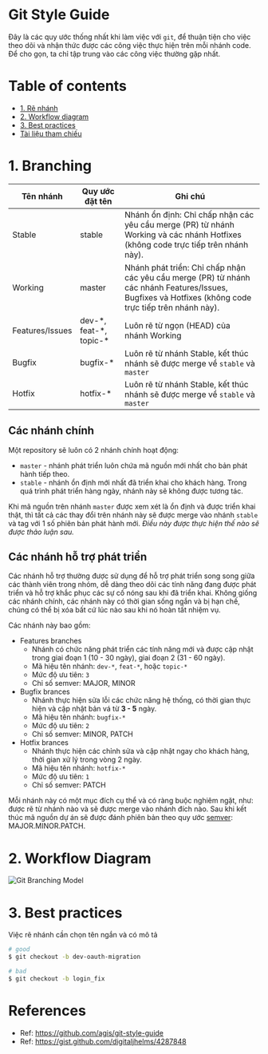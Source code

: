 # Git Style Guide

Đây là các quy ước thống nhất khi làm việc với `git`, để thuận tiện cho việc theo dõi và nhận thức được các công việc thực hiện trên mỗi nhánh code. Để cho gọn, ta chỉ tập trung vào các công việc thường gặp nhất.

# Table of contents

* [1. Rẽ nhánh](#1-branching)
* [2. Workflow diagram](#2-workflow-diagram)
* [3. Best practices](#3-best-practices)
* [Tài liệu tham chiếu](#references)


# 1. Branching

<table>
  <thead>
    <tr>
      <th>Tên nhánh</th>
      <th>Quy ước đặt tên</th>
      <th>Ghi chú</th>
    </tr>
  </thead>
  <tbody>
    <tr>
      <td>Stable</td>
      <td>stable</td>
      <td>Nhánh ổn định: Chỉ chấp nhận các yêu cầu merge (PR) từ nhánh Working và các nhánh Hotfixes (không code trực tiếp trên nhánh này).</td>
    </tr>
    <tr>
      <td>Working</td>
      <td>master</td>
      <td>Nhánh phát triển: Chỉ chấp nhận các yêu cầu merge (PR) từ nhánh các nhánh Features/Issues, Bugfixes và Hotfixes (không code trực tiếp trên nhánh này).</td>
    </tr>
    <tr>
      <td>Features/Issues</td>
      <td>dev-*, feat-*, topic-*</td>
      <td>Luôn rẽ từ ngọn (HEAD) của nhánh Working</td>
    </tr>
    <tr>
      <td>Bugfix</td>
      <td>bugfix-*</td>
      <td>Luôn rẽ từ nhánh Stable, kết thúc nhánh sẽ được merge về <code>stable</code> và <code>master</code></td>
    </tr>
    <tr>
      <td>Hotfix</td>
      <td>hotfix-*</td>
      <td>Luôn rẽ từ nhánh Stable, kết thúc nhánh sẽ được merge về <code>stable</code> và <code>master</code></td>
    </tr>
  </tbody>
</table>

## Các nhánh chính

Một repository sẽ luôn có 2 nhánh chính hoạt động:

* `master` - nhánh phát triển luôn chứa mã nguồn mới nhất cho bản phát hành tiếp theo.
* `stable` - nhánh ổn định mới nhất đã triển khai cho khách hàng. Trong quá trình phát triển hàng ngày, nhánh này sẽ không được tương tác.

Khi mã nguồn trên nhánh `master` được xem xét là ổn định và được triển khai thật, thì tất cả các thay đổi trên nhánh này sẽ được merge vào nhánh `stable` và tag với 1 số phiên bản phát hành mới. *Điều này được thực hiện thế nào sẽ được thảo luận sau.*

## Các nhánh hỗ trợ phát triển

Các nhánh hỗ trợ thường được sử dụng để hỗ trợ phát triển song song giữa các thành viên trong nhóm, dễ dàng theo dõi các tính năng đang được phát triển và hỗ trợ khắc phục các sự cố nóng sau khi đã triển khai. Không giống các nhánh chính, các nhánh này có thời gian sống ngắn và bị hạn chế, chúng có thể bị xóa bất cứ lúc nào sau khi nó hoàn tất nhiệm vụ.

Các nhánh này bao gồm:

* Features branches
  * Nhánh có chức năng phát triển các tính năng mới và được cập nhật trong giai đoạn 1 (10 - 30 ngày), giai đoạn 2 (31 - 60 ngày).
  * Mã hiệu tên nhánh: `dev-*`, `feat-*`, hoặc `topic-*`
  * Mức độ ưu tiên: `3`
  * Chỉ số semver: MAJOR, MINOR
* Bugfix brances
  * Nhánh thực hiện sửa lỗi các chức năng hệ thống, có thời gian thực hiện và cập nhật bản vá từ **3 - 5** ngày.
  * Mã hiệu tên nhánh: `bugfix-*`
  * Mức độ ưu tiên: `2`
  * Chỉ số semver: MINOR, PATCH
* Hotfix brances
  * Nhánh thực hiện các chỉnh sửa và cập nhật ngay cho khách hàng, thời gian xử lý trong vòng 2 ngày.
  * Mã hiệu tên nhánh: `hotfix-*`
  * Mức độ ưu tiên: `1`
  * Chỉ số semver: PATCH

Mỗi nhánh này có một mục đích cụ thể và có ràng buộc nghiêm ngặt, như: được rẽ từ nhánh nào và sẽ được merge vào nhánh đích nào. Sau khi kết thúc mã nguồn dự án sẽ được đánh phiên bản theo quy ước [semver](http://semver.org/): MAJOR.MINOR.PATCH.


# 2. Workflow Diagram

![Git Branching Model](./gitflow.png)  

# 3. Best practices

Việc rẽ nhánh cần chọn tên ngắn và có mô tả

```bash
# good
$ git checkout -b dev-oauth-migration

# bad
$ git checkout -b login_fix
```


# References

* Ref: https://github.com/agis/git-style-guide
* Ref: https://gist.github.com/digitaljhelms/4287848